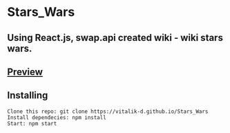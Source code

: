 # Stars_Wars

## Using React.js, swap.api created wiki - wiki stars wars.

## [Preview](https://vitalik-d.github.io/Stars_Wars/)

## Installing
````
Clone this repo: git clone https://vitalik-d.github.io/Stars_Wars
Install dependecies: npm install
Start: npm start
````
